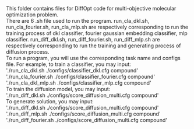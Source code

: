 This folder contains files for DiffOpt code for multi-objective molecular optimization problem.  
There are 6 .sh file used to run the program. run_cla_dkl.sh, run_cla_fourier.sh, run_cla_mlp.sh are respectively corresponding to run the training process of dkl classifier, fourier gaussian embedding classifier, mlp classifier. run_diff_dkl.sh, run_diff_fourier.sh, run_diff_mlp.sh are respectively corresponding to run the training and generating process of diffusion process.  
To run a program, you will use the corresponding task name and configs file. For example, to train a classifier, you may input:  
'./run_cla_dkl.sh ./configs/classifier_dkl.cfg compound'  
'./run_cla_fourier.sh ./configs/classifier_fourier.cfg compound'  
'./run_cla_dkl_mlp.sh ./configs/classifier_mlp.cfg compound'  
To train the diffusion model, you may input:  
'./run_diff_dkl.sh ./configs/score_diffusion_multi.cfg compound'  
To generate solution, you may input:  
'./run_diff_dkl.sh ./configs/score_diffusion_multi.cfg compound'  
'./run_diff_mlp.sh ./configs/score_diffusion_multi.cfg compound'  
'./run_diff_fourier.sh ./configs/score_diffusion_multi.cfg compound'  